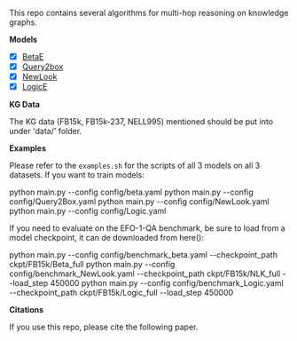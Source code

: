 
This repo contains several algorithms for multi-hop reasoning on knowledge graphs.

**Models**
- [x] [BetaE](https://arxiv.org/abs/2010.11465)
- [x] [Query2box](https://arxiv.org/abs/2002.05969)
- [x] [NewLook](http://tonghanghang.org/pdfs/kdd21_newlook.pdf)
- [x] [LogicE](https://arxiv.org/abs/2103.00418)

**KG Data**

The KG data (FB15k, FB15k-237, NELL995) mentioned should be put into under 'data/' folder.



**Examples**

Please refer to the `examples.sh` for the scripts of all 3 models on all 3 datasets.
If you want to train models:

python main.py --config config/beta.yaml
python main.py --config config/Query2Box.yaml
python main.py --config config/NewLook.yaml
python main.py --config config/Logic.yaml


If you need to evaluate on the EFO-1-QA benchmark, be sure to load from a model checkpoint, it can de downloaded
from here():

python main.py --config config/benchmark_beta.yaml --checkpoint_path ckpt/FB15k/Beta_full
python main.py --config config/benchmark_NewLook.yaml --checkpoint_path ckpt/FB15k/NLK_full --load_step 450000
python main.py --config config/benchmark_Logic.yaml --checkpoint_path ckpt/FB15k/Logic_full --load_step 450000


**Citations**

If you use this repo, please cite the following paper.

